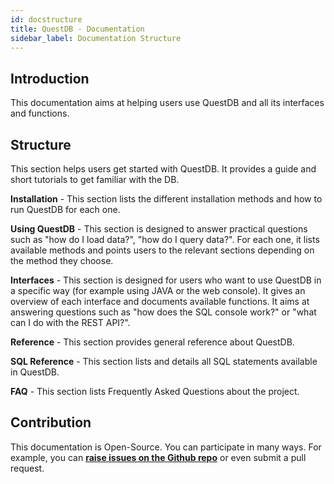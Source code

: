 ```yaml
---
id: docstructure
title: QuestDB - Documentation
sidebar_label: Documentation Structure
---
```


## Introduction
This documentation aims at helping users use QuestDB and all its interfaces and functions. 

## Structure
This section helps users get started with QuestDB. It provides a guide and short tutorials to get familiar with the DB.

**Installation** - 
This section lists the different installation methods and how to run QuestDB for each one.

**Using QuestDB** -
This section is designed to answer practical questions such as "how do I load data?", "how do I query data?".
For each one, it lists available methods and points users to the relevant sections depending on the method they choose.

**Interfaces** -
This section is designed for users who want to use QuestDB in a specific way (for example using JAVA or the web console).
It gives an overview of each interface and documents available functions. It aims at answering questions such as 
"how does the SQL console work?" or "what can I do with the REST API?".

**Reference** -
This section provides general reference about QuestDB.

**SQL Reference** -
This section lists and details all SQL statements available in QuestDB.

**FAQ** -
This section lists Frequently Asked Questions about the project.

## Contribution
This documentation is Open-Source. You can participate in many ways. For example, you can **[raise issues on the
Github repo](https://github.com/questdb/questdb.io/tree/master/docs)** or even submit a pull request.
